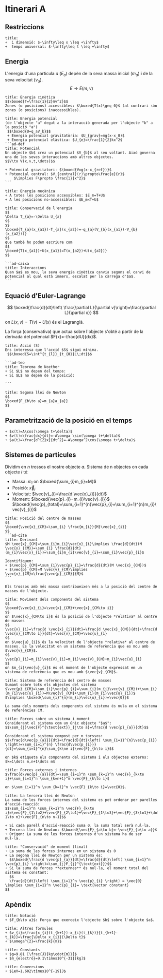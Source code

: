 # Itinerari A
## Restriccions
```ad-caixa
title: 
+  1 dimensió: $-\infty\leq x \leq +\infty$
+  temps universal: $-\infty\leq t \leq +\infty$
```


## Energia
L'energia d'una partícula $a$ $(E_{a})$ depèn de la seva massa inicial $(m_{a})$ i de la seva velocitat $(v_{a})$.
$$E\to E(m, v)$$

```ad-caixa
title: Energia cinètica
$$\boxed{T=\frac{1}{2}mv^2}$$
Zones (o posicions) accessibles: $\boxed{T(x)\geq 0}$ (al contrari són zones (o posicions) inaccessibles).
```

````ad-caixa
title: Energia potencial
(de l'objecte "a" degut a la interacció generada per l'objecte "b" a la posició "a")
 $$\boxed{U=q_aV_b}$$
 + Energia potencial gravitatòria: $U_{grav}=mg(x-x_0)$
 + Energia potencial elàstica: $U_{e}=\frac{1}{2}kx^2$
```ad-def
title: Potencial
Un objecte $b$ crea un potencial $V_{b}$ al seu voltant. Això governa una de les seves interaccions amb altres objectes.
$$V\to V(x,v,t,\dots)$$

+ Potencial gravitatori: $\boxed{V=g(x-x_{ref})}$
+ Potencial central: $V_{central}(r)\propto\frac{e}{r}$
	$\implies F\propto \frac{1}{x^2}$
```
````

```ad-caixa
title: Energia mecànica
+ A totes les posicions accessibles: $E_m=T+U$
+ A les posicions no-accessibles: $E_m<T+U$
```

````ad-caixa
title: Conservació de l'energia
$$
\Delta T_{a}=-\Delta U_{a}
$$
$$
\boxed{T_{a}(x_{a1})-T_{a}(x_{a2})=-q_{a}(V_{b}(x_{a1})-V_{b}(x_{a2}))}
$$
que també ho podem escriure com
$$
\boxed{T(x_{a1})+U(x_{a1})=T(x_{a2})+U(x_{a2})}
$$

```ad-caixa
title: Interaccions
Quan $a$ es mou, la seva energia cinètica canvia segons el canvi de potencial al qual està immers, escalat per la càrrega d'$a$.
```
````

## Equació d'Euler-Lagrange
$$
\boxed{\frac{d}{dt}\left( \frac{\partial L}{\partial v}\right)=\frac{\partial L}{\partial x}}
$$

on $L(x,v)=T(v)-U(x)$ és el Lagrangià.

La força (conservativa) que actua sobre l'objecte s'obté a partir de la derivada del potencial $F(x)=-\frac{dU}{dx}$.

````ad-def
title: Acció (S)
Ens interessa que l'acció $S$ sigui mínima.
 $$\boxed{S=\int^{t_{l}}_{t_{0}}L\;dt}$$

```ad-teo
title: Teorema de Noether
+ Si $L$ no depen del temps:
+ Si $L$ no depén de la posició:

```
````

```ad-caixa
title: Segona llei de Newton
$$
\boxed{F_{b\to a}=m_{a}a_{a}}
$$
```

## Parametrització de la posició en el temps

```ad-caixa
+ $x(t)=A\cos(\omega t+\delta)$
+ $v(t)=\frac{dx}{dt}=-A\omega \sin(\omega t+\delta)$
+ $a(t)=\frac{d^{2}x}{dt^2}=-A\omega^2\cos(\omega t+\delta)$
```


## Sistemes de partícules
Dividim en $n$ trossos el nostre objecte $a$. Sistema de n objectes on cada objecte $i$ té:
+ Massa: $m_{i}$ on $\boxed{\sum_{i}m_{i}=M}$
+ Posició: $\vec{x}_{i}$
+ Velocitat: $\vec{v}_{i}=\frac{d \vec{x}_{i}}{dt}$
+ Moment: $\boxed{\vec{p}_{i}=m_{i}\vec{v}_{i}}$
	$\boxed{\vec{p}_{total}=\sum_{i=1}^{n}\vec{p}_{i}=\sum_{i=1}^{n}m_{i}\vec{v}_{i}}$

````ad-caixa
title: Posició del centre de masses
$$
\boxed{\vec{x}_{CM}=\sum_{i} \frac{m_{i}}{M}\vec{x}_{i}}
$$
```ad-cite
title: Derivant
$M \vec{x}_{CM}=\sum_{i}m_{i}\vec{x}_{i}\implies \frac{d}{dt}(M \vec{x}_{CM})=\sum_{i} \frac{d}{dt}(m_{i}\vec{x}_{i})=\sum_{i}m_{i}\vec{v}_{i}=\sum_{i}\vec{p}_{i}$

Identifiquem:
+ $\vec{p}_{CM}=\sum_{i}\vec{p}_{i}=\frac{d}{dt}(M \vec{x}_{CM})$
+ $\vec{p}_{CM}=M \vec{v}_{CM}\implies \vec{v}_{CM}=\frac{\vec{p}_{CM}}{M}$
```

Els trossos amb més massa contribueixen més a la posició del centre de masses de l'objecte.
````

```ad-caixa
title: Moviment dels components del sistema
$$
\boxed{\vec{x}_{i}=\vec{x}_{CM}+\vec{x}_{CM\to i}}
$$
on $\vec{x}_{CM\to i}$ és la posició de l'objecte *relativa* al centre de masses
$$
\vec{v}_{i}=\frac{d \vec{x}_{i}}{dt}=\frac{d \vec{x}_{CM}}{dt}+\frac{d \vec{x}_{CM\to i}}{dt}=\vec{v}_{CM}+\vec{u}_{i}
$$
on $\vec{u}_{i}$ és la velocitat de l'objecte *relativa* al centre de masses. És la velocitat en un sistema de referència que es mou amb $\vec{v}_{CM}$.
$$
\vec{p}_{i}=m_{i}\vec{v}_{i}=m_{i}\vec{v}_{CM}+m_{i}\vec{u}_{i}
$$
on $m_{i}\vec{u}_{i}$ és el moment de l'objecte expressat en un sistema de referència que es mou amb $\vec{v}_{CM}$.
```

```ad-caixa
title: Sistema de referència del centre de masses
Sumant sobre tots els objectes del sistema
$\vec{p}_{CM}=\sum_{i}\vec{p}_{i}=\sum_{i}(m_{i}\vec{v}_{CM})+\sum_{i}(m_{i}\vec{u}_{i})=M\vec{v}_{CM}+\sum_{i}(m_{i}\vec{u}_{i})$
$\implies \boxed{\sum_{i}^{n}(m_{i}\vec{u}_{i})=\vec{0}}$

La suma dels moments dels components del sistema és nula en el sistema de referències CM.
```

```ad-caixa
title: Forces sobre un sistema i moment
Considerant el sistema com un únic objecte "$a$":
$$\sum_{j}\vec{F}^{\text{ext}}_{j\to a}=\frac{d \vec{p}_{a}}{dt}$$

Considerant el sistema compost per n torssos:
$$\frac{d\vec{p_{a}}}{dt}=\frac{d}{dt}\left( \sum_{i=1}^{n}\vec{p_{i}} \right)=\sum_{i=1}^{n} \frac{d\vec{p_{i}}}{dt}=\sum_{i=1}^{n}\sum_{k\ne i}\vec{F}_{k\to i}$$

on $k$ etiqueta els components del sistema i els objectes externs: $k=1\dots n,n+1\dots m$
```

```ad-caixa
title: Forces externes i internes
$\frac{d\vec{p}_{a}}{dt}=\sum_{i=1}^n \sum_{k=1}^n \vec{F}_{k\to i}+\sum_{i=1}^n \sum_{k=n+1}^m \vec{F}_{k\to i}$

on $\sum_{i=1}^n \sum_{k=1}^n \vec{F}_{k\to i}=\vec{0}$.
```

```ad-caixa
title: La tercera llei de Newton
La suma de les forces internes del sistema es pot ordenar per parelles d'acció-reacció:
$$\sum_{i=1}^n \sum_{k=1}^n \vec{F}_{k\to i}=\vec{F}_{1\to2}+\vec{F}_{2\to1}+\vec{F}_{1\to3}+\vec{F}_{3\to1}+\dots+\vec{F}_{n-1\to n}+\vec{F}_{n\to n-1}$$

+ Si cada parell d'acció-reacció suma 0, la suma total serà nul·la.
+ Tercera llei de Newton: $\boxed{\vec{F}_{a\to b}=-\vec{F}_{b\to a}}$
+ Origen: La suma de les forces internes d'un sistema ha de ser nul·la.
```

```ad-caixa
title: "Conservació" de moment (linal)
+ La suma de les forces internes en un sistema és 0
+ La segona llei de Newton per un sistema és:
  $$\boxed{\frac{d \vec{p}_{a}}{dt}=\frac{d}{dt}\left( \sum_{i=1}^n \vec{p}_{i} \right)=\sum_{j}F_{j}^{\text{ext}}}$$
+ Si la suma de forces **externes** és nul·la, el moment total del sistema és constant:
  $$
  \frac{d}{dt}\left( \sum_{i=1}^n \vec{p}_{i} \right) = \vec{0} \implies \sum_{i=1}^n \vec{p}_{i}= \text{vector constant}
$$
```



## Apèndix
```ad-not
title: Notació
+ $F_{b\to a}$: Força que exerceix l'objecte $b$ sobre l'objecte $a$.
```

```ad-caixa
title: Altres fórmules
+ $v_{i}=\frac{x_{i}(t_{k+1})-x_{i}(t_{k})}{t_{k+1}-t_{k}}=\frac{\Delta x_{i}}{\Delta t}$
+ $\omega^{2}=\frac{k}{m}$
```

```ad-caixa
title: Constants
+ $g=9.81 [\frac{J}{kg\cdot{m}}]$
+ $m_{electró}=9.1\times10^{-31}[kg]$
```

```ad-caixa
title: Conversions
+ $1eV=1.602\times10^{-19}J$
```
